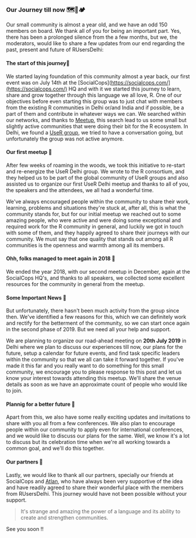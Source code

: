 ### Our Journey till now 🗺🚌🏕

Our small community is almost a year old, and we have an odd 150 members on board. We thank all of you for being an important part. Yes, there has been a prolonged silence from the a few months, but we, the moderators, would like to share a few updates from our end regarding the past, present and future of RUsersDelhi:

#### The start of this journey🚶 
We started laying foundation of this community almost a year back, our first event was on July 14th at the [SocialCops](https://socialcops.com/](https://socialcops.com/) HQ and with it we started this journey to learn, share and grow together through this language we all love, R. One of our objectives before even starting this group was to just chat with members from the existing R communities in Delhi or/and India and if possible, be a part of them and contribute in whatever ways we can. We searched within our networks, and thanks to [Meetup](https://www.meetup.com/), this search lead to us some small but slightly active communities that were doing their bit for the R ecosystem. In Delhi, we found a [UseR group](https://www.r-consortium.org/projects/r-user-group-support-program), we tried to have a conversation going, but unfortunately the group was not active anymore.

#### Our first meetup 🎡
After few weeks of roaming in the woods, we took this initiative to re-start and re-energize the UseR Delhi group. We wrote to the R consortium, and they helped us to be part of the global community of UseR groups and also assisted us to organize our first UseR Delhi meetup and thanks to all of you, the speakers and the attendees, we all had a wonderful time.

We've always encouraged people within the community to share their work, learning, problems and situations they're stuck at, after all, this is what the community stands for, but for our initial meetup we reached out to some amazing people, who were active and were doing some exceptional and required work for the R community in general, and luckily we got in touch with some of them, and they happily agreed to share their journeys with our community. We must say that one quality that stands out among all R communities is the openness and warmth among all its members.

#### Ohh, folks managed to meet again in 2018 🎉
We ended the year 2018, with our second meetup in December, again at the SocialCops HQ's, and thanks to all speakers, we collected some excellent resources for the community in general from the meetup. 

#### Some Important News 📢

But unfortunately, there hasn't been much activity from the group since then. We've identified a few reasons for this, which we can definitely work and rectify for the betterment of the community, so we can start once again in the second phase of 2019. But we need all your help and support.

We are planning to organize our road-ahead meeting on **20th July 2019** in Delhi where we plan to discuss our experiences till now, our plans for the future, setup a calendar for future events, and find task specific leaders within the community so that we all can take it forward together. If you've made it this far and you really want to do something for this small community, we encourage you to please response to this post and let us know your interest towards attending this meetup. We'll share the venue details as soon as we have an approximate count of people who would like to join.

#### Plannig for a better future 🌱

Apart from this, we also have some really exciting updates and invitations to share with you all from a few conferences. We also plan to encourage people within our community to apply even for international conferences, and we would like to discuss our plans for the same. Well, we know it's a lot to discuss but its celebration time when we're all working towards a common goal, and we'll do this together.

#### Our partners 🤝
Lastly, we would like to thank all our partners, specially our friends at SocialCops and [Atlan](https://atlan.com/), who have always been very supportive of the idea and have readily agreed to share their wonderful place with the members from RUsersDelhi. This journey would have not been possible without your support.


> It's strange and amazing the power of a language and its ability to create and strengthen communities. 

See you soon !! 
